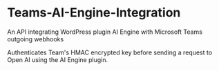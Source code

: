 # Teams-AI-Engine-Integration
An API integrating WordPress plugin AI Engine with Microsoft Teams outgoing webhooks

Authenticates Team's HMAC encrypted key before sending a request to Open AI using the AI Engine plugin.
